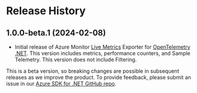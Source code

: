 # Release History

## 1.0.0-beta.1 (2024-02-08)

* Initial release of Azure Monitor [Live Metrics](https://learn.microsoft.com/azure/azure-monitor/app/live-stream) Exporter for [OpenTelemetry .NET](https://github.com/open-telemetry/opentelemetry-dotnet). This version includes metrics, performance counters, and Sample Telemetry. This version does not include Filtering.

This is a beta version, so breaking changes are possible in subsequent releases as we improve the product. To provide feedback, please submit an issue in our [Azure SDK for .NET GitHub repo](https://github.com/Azure/azure-sdk-for-net/issues).

